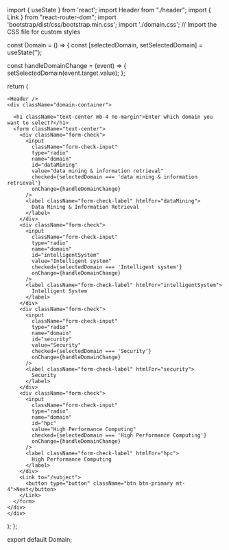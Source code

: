 import { useState } from 'react';
import Header from "./header";
import { Link } from "react-router-dom";
import 'bootstrap/dist/css/bootstrap.min.css';
import './domain.css'; // Import the CSS file for custom styles

const Domain = () => {
  const [selectedDomain, setSelectedDomain] = useState('');

  const handleDomainChange = (event) => {
    setSelectedDomain(event.target.value);
  };

  return (
    <div>

    <Header />
    <div className="domain-container">
      
      <h1 className="text-center mb-4 no-margin">Enter which domain you want to select?</h1>
      <form className="text-center">
        <div className="form-check">
          <input
            className="form-check-input"
            type="radio"
            name="domain"
            id="dataMining"
            value="data mining & information retrieval"
            checked={selectedDomain === 'data mining & information retrieval'}
            onChange={handleDomainChange}
          />
          <label className="form-check-label" htmlFor="dataMining">
            Data Mining & Information Retrieval
          </label>
        </div>
        <div className="form-check">
          <input
            className="form-check-input"
            type="radio"
            name="domain"
            id="intelligentSystem"
            value="Intelligent system"
            checked={selectedDomain === 'Intelligent system'}
            onChange={handleDomainChange}
          />
          <label className="form-check-label" htmlFor="intelligentSystem">
            Intelligent System
          </label>
        </div>
        <div className="form-check">
          <input
            className="form-check-input"
            type="radio"
            name="domain"
            id="security"
            value="Security"
            checked={selectedDomain === 'Security'}
            onChange={handleDomainChange}
          />
          <label className="form-check-label" htmlFor="security">
            Security
          </label>
        </div>
        <div className="form-check">
          <input
            className="form-check-input"
            type="radio"
            name="domain"
            id="hpc"
            value="High Performance Computing"
            checked={selectedDomain === 'High Performance Computing'}
            onChange={handleDomainChange}
          />
          <label className="form-check-label" htmlFor="hpc">
            High Performance Computing
          </label>
        </div>
        <Link to="/subject">
          <button type="button" className="btn btn-primary mt-4">Next</button>
        </Link>
      </form>
    </div>
    </div>
  );
};

export default Domain;